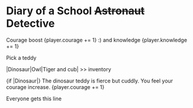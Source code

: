 
# Diary of a School ~~Astronaut~~ Detective

Courage boost {player.courage += 1} :) and knowledge {player.knowledge += 1}

Pick a teddy

|Dinosaur|Owl|Tiger and cub| >> inventory

{if |Dinosaur|} The dinosaur teddy is fierce but cuddly. You feel your courage increase. {player.courage += 1}

Everyone gets this line
